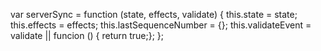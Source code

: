 




var serverSync = function (state, effects, validate) {
	this.state = state;
	this.effects = effects;
	this.lastSequenceNumber = {};
	this.validateEvent = validate || funcion () { return true;};
};





